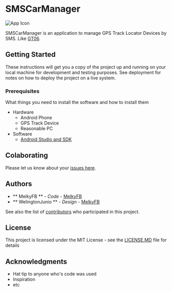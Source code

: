 # SMSCarManager

![App Icon](https://raw.githubusercontent.com/MelkyFB/smscarmanager/master/app/src/main/res/mipmap-xxxhdpi/ic_launcher.png)

SMSCarManager is an application to manage GPS Track Locator Devices by SMS. Like [GT06](https://www.amazon.com/QZTELECTRONIC-GT06-Mini-Tracker-Locator/dp/B01M65LXTB).

## Getting Started

These instructions will get you a copy of the project up and running on your local machine for development and testing purposes. See deployment for notes on how to deploy the project on a live system.

### Prerequisites

What things you need to install the software and how to install them

* Hardware
   * Android Phone
   * GPS Track Device
   * Reasonable PC
* Software
   * [Android Studio and SDK](https://developer.android.com/studio/index.html?hl=pt-br)

## Colaborating

Please let us know about your [issues here](https://github.com/MelkyFB/smscarmanager/issues).

## Authors

* ** MelkyFB ** - *Code* - [MelkyFB](https://github.com/MelkyFB)
* ** WelingtonJunio ** - *Design* - [MelkyFB](https://github.com/WelingtonJunio)

See also the list of [contributors](https://github.com/your/project/contributors) who participated in this project.

## License

This project is licensed under the MIT License - see the [LICENSE.MD](LICENSE.MD) file for details

## Acknowledgments

* Hat tip to anyone who's code was used
* Inspiration
* etc
